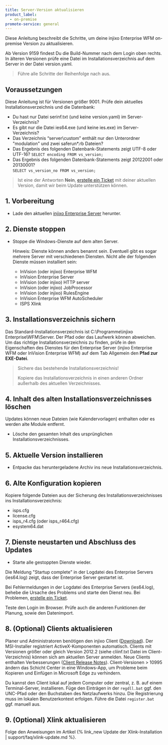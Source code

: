 ```yaml
---
title: Server-Version aktualisieren
product_label:
  - on-premise
promote-service: general
---
```


Diese Anleitung beschreibt die Schritte, um deine injixo Enterprise WFM on-premise Version zu aktualisieren. 

Ab Version 9159 findest Du die Build-Nummer nach dem Login oben rechts. In älteren Versionen prüfe eine Datei im Installationsverzeichnis auf dem Server in der Datei version.yaml.

> Führe alle Schritte der Reihenfolge nach aus.

<!-- Versionen älter 2012.3 benötigen einen neuen Lizenz-Schlüssel -->
<!-- Versionen älter 2011.4 benötigen zusätzliche Skripte für das Update der Datenbank. -->
<!-- Versionsnummer in der Datei serinf.txt (Version/PaketNo.) im Server-Verzeichnis. -->

## Voraussetzungen 

Diese Anleitung ist für Versionen größer 9001. Prüfe dein aktuelles Installationsverzeichnis und die Datenbank:

- Du hast nur Datei serinf.txt (und keine version.yaml) im Server-Verzeichnis?
- Es gibt nur die Datei ies64.exe (und keine ies.exe) im Server-Verzeichnis?
- Das Verzeichnis “server\custom” enthält nur den Unterordner "modulation" und zwei saferun\*.rb Dateien?
- Das Ergebnis des folgenden Datenbank-Statements zeigt UTF-8 oder UTF-16?
   `SELECT encoding FROM vs_version;`
- Das Ergebnis des folgenden Datenbank-Statements zeigt 20122001 oder 20130001?  
   `SELECT vs_version_no FROM vs_version;`

> Ist eine der Antworten **Nein**, [erstelle ein Ticket](https://www.injixo.com/support/ticket) mit deiner aktuellen Version, damit wir beim Update unterstützen können.

## 1. Vorbereitung

- Lade den aktuellen [injixo Enterprise Server](https://downloads.injixo.com/en#server-on-premise) herunter.

## 2. Dienste stoppen

- Stoppe die Windows-Dienste auf dem alten Server.  

   Hinweis: Dienste können anders benannt sein. Eventuell gibt es sogar mehrere Server mit verschiedenen Diensten. Nicht alle der folgenden Dienste müssen installiert sein:

   - InVision (oder injixo) Enterprise WFM
   - InVision Enterprise Server
   - InVision (oder injixo) HTTP server
   - InVision (oder injixo) JobProcessor
   - InVision (oder injixo) RulesEngine
   - InVision Enterprise WFM AutoScheduler
   - ISPS Xlink

## 3. Installationsverzeichnis sichern

Das Standard-Installationsverzeichnis ist C:\Programme\injixo Enterprise\WFM\Server. Der Pfad oder das Laufwerk können abweichen. Um das richtige Installationsverzeichnis zu finden, prüfe in den Eigenschaften des Dienstes für den Enterprise Server (injixo Enterprise WFM oder InVision Enterprise WFM) auf dem Tab Allgemein den **Pfad zur EXE-Datei**.

> Sichere das bestehende Installationsverzeichnis! 
> 
> Kopiere das Installationsverzeichnis in einen anderen Ordner außerhalb des aktuellen Verzeichnisses.

## 4. Inhalt des alten Installationsverzeichnisses löschen

Updates können neue Dateien (wie Kalendervorlagen) enthalten oder es werden alte Module entfernt.

- Lösche den gesamten Inhalt des ursprünglichen Installationsverzeichnisses.

## 5. Aktuelle Version installieren

- Entpacke das heruntergeladene Archiv ins neue Installationsverzeichnis.

## 6. Alte Konfiguration kopieren

Kopiere folgende Dateien aus der Sicherung des Installationsverzeichnisses ins Installationsverzeichnis:

- isps.cfg
- license.cfg
- isps_r4.cfg (oder isps_r464.cfg)
- esystem64.dat

## 7. Dienste neustarten und Abschluss des Updates

- Starte alle gestoppten Dienste wieder. 

Die Meldung "Startup complete" in der Logdatei des Enterprise Servers (ies64.log) zeigt, dass der Enterprise Server gestartet ist.

Bei Fehlermeldungen in der Logdatei des Enterprise Servers (ies64.log), behebe die Ursache des Problems und starte den Dienst neu. Bei Problemen, [erstelle ein Ticket](https://www.injixo.com/support/ticket).
     
Teste den Login im Browser. Prüfe auch die anderen Funktionen der Planung, sowie den Datenimport.

## 8. (Optional) Clients aktualisieren 

Planer und Administratoren benötigen den injixo Client ([Download](https://downloads.injixo.com/en#client-components)). Der MSI-Installer registriert ActiveX-Komponenten automatisch. Clients mit Versionen größer oder gleich Version 2012.2 (siehe cliinf.txt Datei im Client-Verzeichnis) können sich am aktuellen Server anmelden. Neue Clients enthalten Verbesserungen ([Client Release Notes](https://downloads.injixo.com/release-notes/client.html)). Client-Versionen > 10995 ändern das Schicht Center in eine Windows-App, um Probleme beim Kopieren und Einfügen in Microsoft Edge zu verhindern.

Du kannst den Client lokal auf jedem Computer oder zentral, z.&nbsp;B. auf einem Terminal-Server, installieren. Füge den Einträgen in der `regdll.bat` ggf. den UNC-Pfad oder den Buchstaben des Netzlaufwerks hinzu. Die Registrierung muss im lokalen Benutzerkontext erfolgen. Führe die Datei `register.bat` ggf. manuell aus.
## 9. (Optional) Xlink aktualisieren

Folge den Anweisungen im Artikel {% link_new Update der Xlink-Installation | support/faq/xlink-update.md %}.
